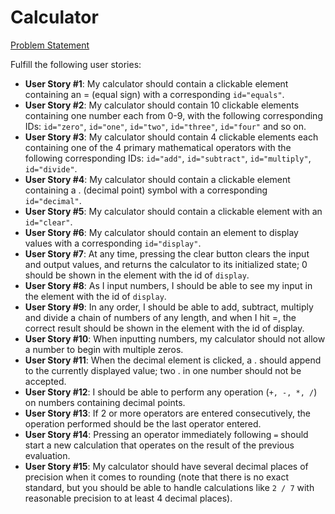 # Calculator

[Problem Statement](https://learn.freecodecamp.org/front-end-libraries/front-end-libraries-projects/build-a-javascript-calculator)

Fulfill the following user stories:

* **User Story #1**: My calculator should contain a clickable element containing an = (equal sign) with a corresponding `id="equals"`.
* **User Story #2**: My calculator should contain 10 clickable elements containing one number each from 0-9, with the following corresponding IDs: `id="zero"`, `id="one"`, `id="two"`, `id="three"`, `id="four"` and so on.
* **User Story #3**: My calculator should contain 4 clickable elements each containing one of the 4 primary mathematical operators with the following corresponding IDs: `id="add"`, `id="subtract"`, `id="multiply"`, `id="divide"`.
* **User Story #4**: My calculator should contain a clickable element containing a . (decimal point) symbol with a corresponding `id="decimal"`.
* **User Story #5**: My calculator should contain a clickable element with an `id="clear"`.
* **User Story #6**: My calculator should contain an element to display values with a corresponding `id="display"`.
* **User Story #7**: At any time, pressing the clear button clears the input and output values, and returns the calculator to its initialized state; 0 should be shown in the element with the id of `display`.
* **User Story #8**: As I input numbers, I should be able to see my input in the element with the id of `display`.
* **User Story #9**: In any order, I should be able to add, subtract, multiply and divide a chain of numbers of any length, and when I hit =, the correct result should be shown in the element with the id of display.
* **User Story #10**: When inputting numbers, my calculator should not allow a number to begin with multiple zeros.
* **User Story #11**: When the decimal element is clicked, a . should append to the currently displayed value; two . in one number should not be accepted.
* **User Story #12**: I should be able to perform any operation (`+, -, *, /`) on numbers containing decimal points.
* **User Story #13**: If 2 or more operators are entered consecutively, the operation performed should be the last operator entered.
* **User Story #14**: Pressing an operator immediately following `=` should start a new calculation that operates on the result of the previous evaluation.
* **User Story #15**: My calculator should have several decimal places of precision when it comes to rounding (note that there is no exact standard, but you should be able to handle calculations like `2 / 7` with reasonable precision to at least 4 decimal places).
